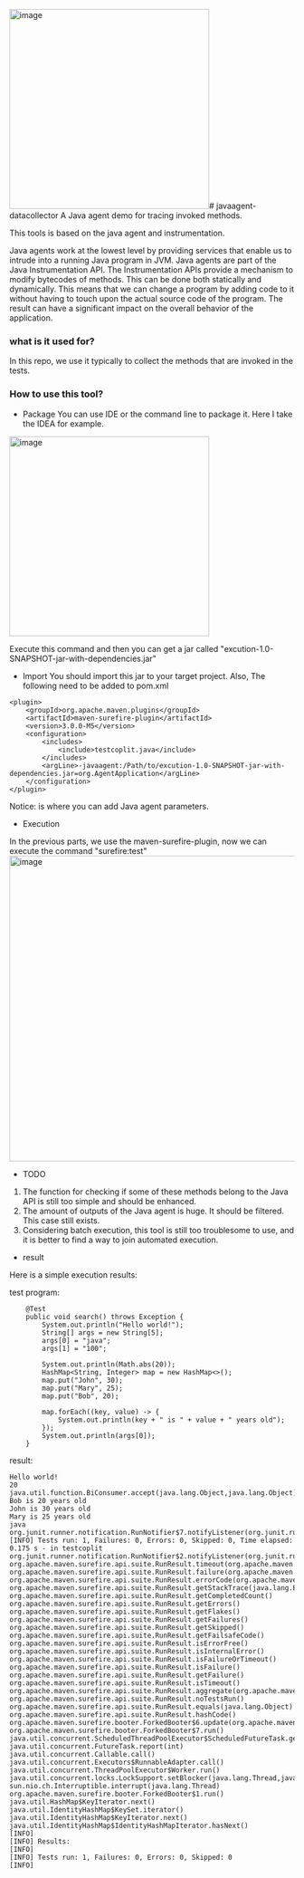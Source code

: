 <img width="353" alt="image" src="https://github.com/alexli-77/javaagent-datacollector/assets/13618018/9a5dd4af-b2ec-41b9-be5b-e97af319ee20"># javaagent-datacollector
A Java agent demo for tracing invoked methods.

This tools is based on the java agent and instrumentation.

Java agents work at the lowest level by providing services that enable us to intrude into a running Java program in JVM. 
Java agents are part of the Java Instrumentation API. 
The Instrumentation APIs provide a mechanism to modify bytecodes of methods. 
This can be done both statically and dynamically. 
This means that we can change a program by adding code to it without having to touch upon the actual source code of the program. 
The result can have a significant impact on the overall behavior of the application.

### what is it used for?

In this repo, we use it typically to collect the methods that are invoked in the tests. 

### How to use this tool?

- Package
You can use IDE or the command line to package it. Here I take the IDEA for example.
<img width="353" alt="image" src="https://github.com/alexli-77/javaagent-datacollector/assets/13618018/0b0c8669-86ca-4eca-a0e8-9bcf8b5b9df0">

Execute this command and then you can get a jar called "excution-1.0-SNAPSHOT-jar-with-dependencies.jar"

- Import
You should import this jar to your target project. Also, The following need to be added to pom.xml

```
<plugin>
    <groupId>org.apache.maven.plugins</groupId>
    <artifactId>maven-surefire-plugin</artifactId>
    <version>3.0.0-M5</version>
    <configuration>
        <includes>
            <include>testcoplit.java</include>
        </includes>
        <argLine>-javaagent:/Path/to/excution-1.0-SNAPSHOT-jar-with-dependencies.jar=org.AgentApplication</argLine>
    </configuration>
</plugin>
```
Notice: <argLine><argLine> is where you can add Java agent parameters.

- Execution

In the previous parts, we use the maven-surefire-plugin, now we can execute the command "surefire:test"
<img width="540" alt="image" src="https://github.com/alexli-77/javaagent-datacollector/assets/13618018/847bfc65-8d2d-4827-aab8-522b07628791">

- TODO

1. The function for checking if some of these methods belong to the Java API is still too simple and should be enhanced.
2. The amount of outputs of the Java agent is huge. It should be filtered. This case still exists.
3. Considering batch execution, this tool is still too troublesome to use, and it is better to find a way to join automated execution.

- result

Here is a simple execution results:

test program:

```
    @Test
    public void search() throws Exception {
        System.out.println("Hello world!");
        String[] args = new String[5];
        args[0] = "java";
        args[1] = "100";

        System.out.println(Math.abs(20));
        HashMap<String, Integer> map = new HashMap<>();
        map.put("John", 30);
        map.put("Mary", 25);
        map.put("Bob", 20);

        map.forEach((key, value) -> {
            System.out.println(key + " is " + value + " years old");
        });
        System.out.println(args[0]);
    }
```

result:
```
Hello world!
20
java.util.function.BiConsumer.accept(java.lang.Object,java.lang.Object)
Bob is 20 years old
John is 30 years old
Mary is 25 years old
java
org.junit.runner.notification.RunNotifier$7.notifyListener(org.junit.runner.notification.RunListener)
[INFO] Tests run: 1, Failures: 0, Errors: 0, Skipped: 0, Time elapsed: 0.175 s - in testcoplit
org.junit.runner.notification.RunNotifier$2.notifyListener(org.junit.runner.notification.RunListener)
org.apache.maven.surefire.api.suite.RunResult.timeout(org.apache.maven.surefire.api.suite.RunResult)
org.apache.maven.surefire.api.suite.RunResult.failure(org.apache.maven.surefire.api.suite.RunResult,java.lang.Exception)
org.apache.maven.surefire.api.suite.RunResult.errorCode(org.apache.maven.surefire.api.suite.RunResult,java.lang.String,boolean)
org.apache.maven.surefire.api.suite.RunResult.getStackTrace(java.lang.Exception)
org.apache.maven.surefire.api.suite.RunResult.getCompletedCount()
org.apache.maven.surefire.api.suite.RunResult.getErrors()
org.apache.maven.surefire.api.suite.RunResult.getFlakes()
org.apache.maven.surefire.api.suite.RunResult.getFailures()
org.apache.maven.surefire.api.suite.RunResult.getSkipped()
org.apache.maven.surefire.api.suite.RunResult.getFailsafeCode()
org.apache.maven.surefire.api.suite.RunResult.isErrorFree()
org.apache.maven.surefire.api.suite.RunResult.isInternalError()
org.apache.maven.surefire.api.suite.RunResult.isFailureOrTimeout()
org.apache.maven.surefire.api.suite.RunResult.isFailure()
org.apache.maven.surefire.api.suite.RunResult.getFailure()
org.apache.maven.surefire.api.suite.RunResult.isTimeout()
org.apache.maven.surefire.api.suite.RunResult.aggregate(org.apache.maven.surefire.api.suite.RunResult)
org.apache.maven.surefire.api.suite.RunResult.noTestsRun()
org.apache.maven.surefire.api.suite.RunResult.equals(java.lang.Object)
org.apache.maven.surefire.api.suite.RunResult.hashCode()
org.apache.maven.surefire.booter.ForkedBooter$6.update(org.apache.maven.surefire.api.booter.Command)
org.apache.maven.surefire.booter.ForkedBooter$7.run()
java.util.concurrent.ScheduledThreadPoolExecutor$ScheduledFutureTask.getDelay(java.util.concurrent.TimeUnit)
java.util.concurrent.FutureTask.report(int)
java.util.concurrent.Callable.call()
java.util.concurrent.Executors$RunnableAdapter.call()
java.util.concurrent.ThreadPoolExecutor$Worker.run()
java.util.concurrent.locks.LockSupport.setBlocker(java.lang.Thread,java.lang.Object)
sun.nio.ch.Interruptible.interrupt(java.lang.Thread)
org.apache.maven.surefire.booter.ForkedBooter$1.run()
java.util.HashMap$KeyIterator.next()
java.util.IdentityHashMap$KeySet.iterator()
java.util.IdentityHashMap$KeyIterator.next()
java.util.IdentityHashMap$IdentityHashMapIterator.hasNext()
[INFO] 
[INFO] Results:
[INFO] 
[INFO] Tests run: 1, Failures: 0, Errors: 0, Skipped: 0
[INFO] 
```
